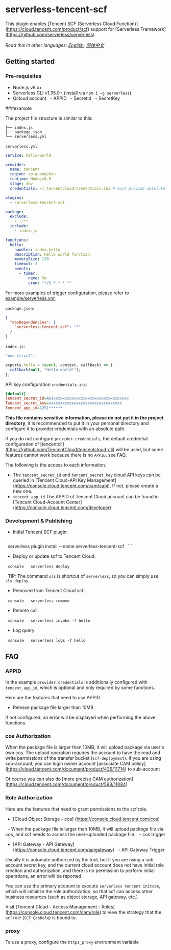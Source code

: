 # serverless-tencent-scf

This plugin enables [Tencent SCF (Serverless Cloud Function)] (https://cloud.tencent.com/product/scf) support for [Serverless Framework] (https://github.com/serverless/serverless).

*Read this in other languages: [English](README.md), [简体中文](README.zh-hans.md)*

## Getting started

### Pre-requisites

- Node.js v8.x+
- Serverless CLI v1.35.0+ (install via `npm i -g serverless`)
- Qcloud account
  - APPID
  - SecretId
  - SecretKey

###example

The project file structure is similar to this:

```
├── index.js
├── package.json
└── serverless.yml
```

`serverless.yml`:

```yaml
service: hello-world

provider:
  name: tencent
  region: ap-guangzhou
  runtime: Nodejs8.9
  stage: dev
  credentials: ~/.tencentcloud/credentials.ini # must provide absolute path

plugins:
  - serverless-tencent-scf

package:
  exclude:
    - ./**
  include:
    - index.js

functions:
  hello:
    handler: index.hello
    description: hello world function
    memorySize: 128
    timeout: 3
    events:
      - timer:
          name: 5m
          cron: "*/5 * * * *"
```
For more examples of trigger configuration, please refer to [example/serverless.yml](example/serverless.yml)

`package.json`:

```json
{
  "devDependencies": {
    "serverless-tencent-scf": "*"
  }
}
```

`index.js`:

```javascript
"use strict";

exports.hello = (event, context, callback) => {
  callback(null, "Hello world!");
};
```

API key configuration `credentials.ini`:

```ini
[default]
Tencent_secret_id=AKIxxxxxxxxxxxxxxxxxxxxxxxxxxxxxxxxx
Tencent_secret_key=xxxxxxxxxxxxxxxxxxxxxxxxxxxxxxxx
Tencent_app_id=1251******
```

**This file contains sensitive information, please do not put it in the project directory**, it is recommended to put it in your personal directory and configure it to provider.credentials with an absolute path.

If you do not configure `provider.credentials`, the default credential configuration of [tencentcli] (https://github.com/TencentCloud/tencentcloud-cli) will be used, but some features cannot work because there is no `APPID`, see FAQ.

The following is the access to each information.

- The `tencent_secret_id` and `tencent_secret_key` cloud API keys can be queried in [Tencent Cloud-API Key Management] (https://console.cloud.tencent.com/cam/capi). If not, please create a new one.
- `tencent_app_id` The APPID of Tencent Cloud account can be found in [Tencent Cloud-Account Center] (https://console.cloud.tencent.com/developer)

### Development & Publishing
- Initial Tencent SCF plugin:

  ```console
  serverless plugin install --name serverless-tencent-scf
  ```

- Deploy or update scf to Tencent Cloud:

  ```console
  serverless deploy
  ```

  TIP: The command `sls` is shortcut of `serverless`, so you can simply use `sls deploy`

- Removed from Tencent Cloud scf:

  ```console
  serverless remove
  ```

- Remote call

  ```console
  serverless invoke -f hello
  ```

- Log query

  ```console
  serverless logs -f hello
  ```

## FAQ

### APPID

In the example `provider.credentials` is additionally configured with `tencent_app_id`, which is optional and only required by some functions.

Here are the features that need to use APPID

- Release package file larger than 10MB

If not configured, an error will be displayed when performing the above functions.

### cos Authorization

When the package file is larger than 10MB, it will upload package via user's own cos. The upload operation requires the account to have the read and write permissions of the transfer bucket (`scf-deployment`). If you are using sub-account, you can login owner account [associate CAM policy] (https://cloud.tencent.com/document/product/436/11714) to sub-account

Of course you can also do [more precise CAM authorization] (https://cloud.tencent.com/document/product/598/11084)

### Role Authorization

Here are the features that need to grant permissions to the scf role.

- [Cloud Object Storage - cos] (https://console.cloud.tencent.com/cos)

  - When the package file is larger than 10MB, it will upload package file via cos, and scf needs to access the user-uploaded package file.
  - cos trigger

- [API Gateway - API Gateway] (https://console.cloud.tencent.com/apigateway)
  - API Gateway Trigger

Usually it is automate authorized by the tool, but if you are using a sub-account secret key, and the current cloud account does not have initial role creation and authorization, and there is no permission to perform initial operations, an error will be reported.

You can use the primary account to execute `serverless tencent initcam`, which will initialize the role authorization, so that scf can access other business resources (such as object storage, API gateway, etc.)

Visit [Tencent Cloud - Access Management - Roles] (https://console.cloud.tencent.com/cam/role) to view the strategy that the scf role (`SCF_QcsRole`) is bound to.

### proxy

To use a proxy, configure the `https_proxy` environment variable